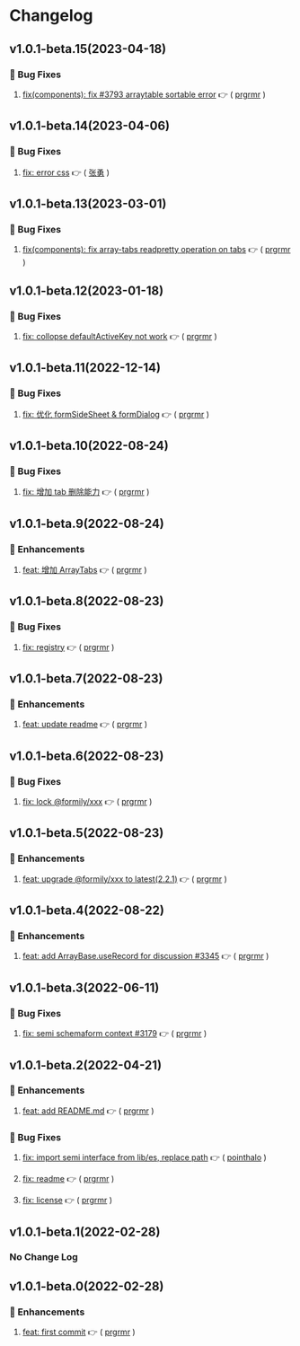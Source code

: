 # Changelog

## v1.0.1-beta.15(2023-04-18)

### :bug: Bug Fixes

1. [fix(components): fix #3793 arraytable sortable error](https://github.com/formilyjs/semi/commit/d5ecd93) :point_right: ( [prgrmr](https://github.com/prgrmr) )

## v1.0.1-beta.14(2023-04-06)

### :bug: Bug Fixes

1. [fix: error css](https://github.com/formilyjs/semi/commit/ab50b52) :point_right: ( [张勇](https://github.com/张勇) )

## v1.0.1-beta.13(2023-03-01)

### :bug: Bug Fixes

1. [fix(components): fix array-tabs readpretty operation on tabs](https://github.com/formilyjs/semi/commit/64c9f72) :point_right: ( [prgrmr](https://github.com/prgrmr) )

## v1.0.1-beta.12(2023-01-18)

### :bug: Bug Fixes

1. [fix: collopse defaultActiveKey not work](https://github.com/formilyjs/semi/commit/dbfcb75) :point_right: ( [prgrmr](https://github.com/prgrmr) )

## v1.0.1-beta.11(2022-12-14)

### :bug: Bug Fixes

1. [fix: 优化 formSideSheet & formDialog](https://github.com/formilyjs/semi/commit/8000c3c) :point_right: ( [prgrmr](https://github.com/prgrmr) )

## v1.0.1-beta.10(2022-08-24)

### :bug: Bug Fixes

1. [fix: 增加 tab 删除能力](https://github.com/formilyjs/semi/commit/4744c7a) :point_right: ( [prgrmr](https://github.com/prgrmr) )

## v1.0.1-beta.9(2022-08-24)

### :tada: Enhancements

1. [feat: 增加 ArrayTabs](https://github.com/formilyjs/semi/commit/b355957) :point_right: ( [prgrmr](https://github.com/prgrmr) )

## v1.0.1-beta.8(2022-08-23)

### :bug: Bug Fixes

1. [fix: registry](https://github.com/formilyjs/semi/commit/c9b53e8) :point_right: ( [prgrmr](https://github.com/prgrmr) )

## v1.0.1-beta.7(2022-08-23)

### :tada: Enhancements

1. [feat: update readme](https://github.com/formilyjs/semi/commit/7092dfe) :point_right: ( [prgrmr](https://github.com/prgrmr) )

## v1.0.1-beta.6(2022-08-23)

### :bug: Bug Fixes

1. [fix: lock @formily/xxx](https://github.com/formilyjs/semi/commit/e3c0332) :point_right: ( [prgrmr](https://github.com/prgrmr) )

## v1.0.1-beta.5(2022-08-23)

### :tada: Enhancements

1. [feat: upgrade @formily/xxx to latest(2.2.1)](https://github.com/formilyjs/semi/commit/ffb196e) :point_right: ( [prgrmr](https://github.com/prgrmr) )

## v1.0.1-beta.4(2022-08-22)

### :tada: Enhancements

1. [feat: add ArrayBase.useRecord for discussion #3345](https://github.com/formilyjs/semi/commit/d066b32) :point_right: ( [prgrmr](https://github.com/prgrmr) )

## v1.0.1-beta.3(2022-06-11)

### :bug: Bug Fixes

1. [fix: semi schemaform context #3179](https://github.com/formilyjs/semi/commit/7500eda) :point_right: ( [prgrmr](https://github.com/prgrmr) )

## v1.0.1-beta.2(2022-04-21)

### :tada: Enhancements

1. [feat: add README.md](https://github.com/formilyjs/semi/commit/460c13a) :point_right: ( [prgrmr](https://github.com/prgrmr) )

### :bug: Bug Fixes

1. [fix: import semi interface from lib/es, replace path](https://github.com/formilyjs/semi/commit/7228fd2) :point_right: ( [pointhalo](https://github.com/pointhalo) )

1. [fix: readme](https://github.com/formilyjs/semi/commit/8b6b303) :point_right: ( [prgrmr](https://github.com/prgrmr) )

1. [fix: license](https://github.com/formilyjs/semi/commit/1ad83ea) :point_right: ( [prgrmr](https://github.com/prgrmr) )

## v1.0.1-beta.1(2022-02-28)

### No Change Log

## v1.0.1-beta.0(2022-02-28)

### :tada: Enhancements

1. [feat: first commit](https://github.com/formilyjs/semi/commit/83fd8db) :point_right: ( [prgrmr](https://github.com/prgrmr) )

